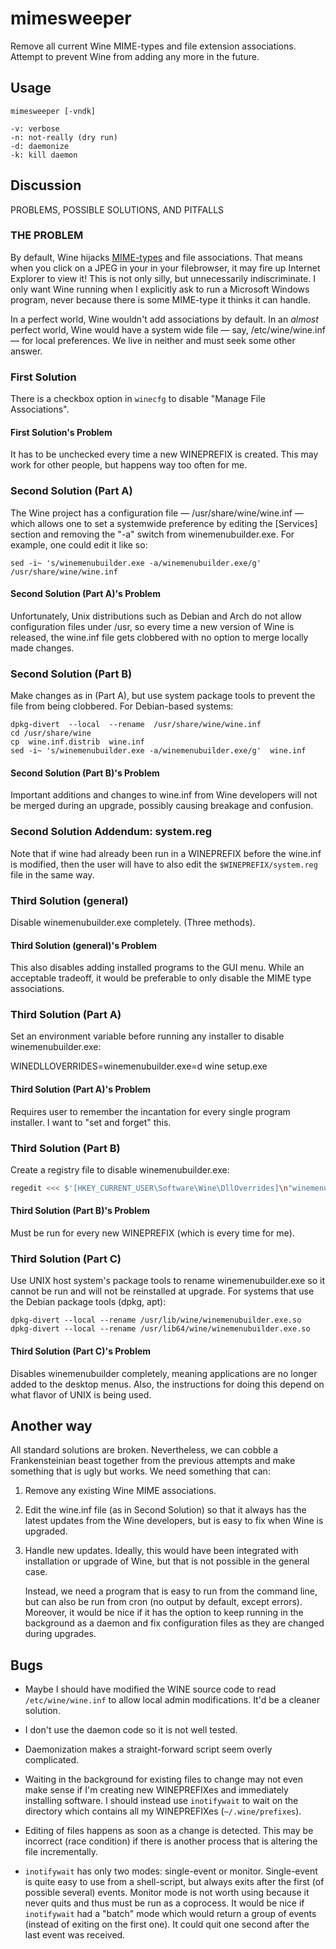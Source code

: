 # mimesweeper

Remove all current Wine MIME-types and file extension associations.
Attempt to prevent Wine from adding any more in the future.

## Usage

    mimesweeper [-vndk]

    -v: verbose
    -n: not-really (dry run)
    -d: daemonize
    -k: kill daemon

## Discussion

PROBLEMS, POSSIBLE SOLUTIONS, AND PITFALLS

### THE PROBLEM

By default, Wine hijacks
[MIME-types](https://en.wikipedia.org/wiki/MIME) and file
associations. That means when you click on a JPEG in your in your
filebrowser, it may fire up Internet Explorer to view it! This is not
only silly, but unnecessarily indiscriminate. I only want Wine
running when I explicitly ask to run a Microsoft Windows program,
never because there is some MIME-type it thinks it can handle.

In a perfect world, Wine wouldn't add associations by default. In an
_almost_ perfect world, Wine would have a system wide file —
say, /etc/wine/wine.inf — for local preferences. We live in neither and
must seek some other answer.

### First Solution
There is a checkbox option in `winecfg` to disable "Manage File
Associations".

#### First Solution's Problem

It has to be unchecked every time a new WINEPREFIX is created. This may work for other people, but happens way too often for me.

### Second Solution (Part A)

The Wine project has a configuration file — /usr/share/wine/wine.inf —
which allows one to set a systemwide preference by editing the
[Services] section and removing the "-a" switch from
winemenubuilder.exe. For example, one could edit it like so:

    sed -i~ 's/winemenubuilder.exe -a/winemenubuilder.exe/g'  /usr/share/wine/wine.inf

#### Second Solution (Part A)'s Problem

Unfortunately, Unix distributions such as Debian and Arch do not allow
configuration files under /usr, so every time a new version of Wine is
released, the wine.inf file gets clobbered with no option to merge
locally made changes.

### Second Solution (Part B)

Make changes as in (Part A), but use system package tools to prevent the
file from being clobbered. For Debian-based systems:

    dpkg-divert  --local  --rename  /usr/share/wine/wine.inf 
    cd /usr/share/wine
    cp  wine.inf.distrib  wine.inf 
    sed -i~ 's/winemenubuilder.exe -a/winemenubuilder.exe/g'  wine.inf

#### Second Solution (Part B)'s Problem

Important additions and changes to wine.inf from Wine developers will
not be merged during an upgrade, possibly causing breakage and
confusion.

### Second Solution Addendum: system.reg

Note that if wine had already been run in a WINEPREFIX before the
wine.inf is modified, then the user will have to also edit the
`$WINEPREFIX/system.reg` file in the same way.

### Third Solution (general)

Disable winemenubuilder.exe completely. (Three methods).

#### Third Solution (general)'s Problem

This also disables adding installed programs to the GUI menu. While an
acceptable tradeoff, it would be preferable to only disable the MIME
type associations.

### Third Solution (Part A)

Set an environment variable before running any installer to disable
winemenubuilder.exe:

  WINEDLLOVERRIDES=winemenubuilder.exe=d wine setup.exe

#### Third Solution (Part A)'s Problem

Requires user to remember the incantation for every single program
installer. I want to "set and forget" this.


### Third Solution (Part B)

Create a registry file to disable winemenubuilder.exe:

```bash
regedit <<< $'[HKEY_CURRENT_USER\Software\Wine\DllOverrides]\n"winemenubuilder.exe"=""\n'
```

#### Third Solution (Part B)'s Problem

Must be run for every new WINEPREFIX (which is every time for me).

### Third Solution (Part C)

Use UNIX host system's package tools to rename winemenubuilder.exe so
it cannot be run and will not be reinstalled at upgrade. For systems
that use the Debian package tools (dpkg, apt):

    dpkg-divert --local --rename /usr/lib/wine/winemenubuilder.exe.so
    dpkg-divert --local --rename /usr/lib64/wine/winemenubuilder.exe.so

#### Third Solution (Part C)'s Problem

Disables winemenubuilder completely, meaning applications are no
longer added to the desktop menus. Also, the instructions for doing
this depend on what flavor of UNIX is being used.

## Another way

All standard solutions are broken. Nevertheless, we can cobble a
Frankensteinian beast together from the previous attempts and make
something that is ugly but works. We need something that can:

1. Remove any existing Wine MIME associations.

1. Edit the wine.inf file (as in Second Solution) so that it always
   has the latest updates from the Wine developers, but is easy to
   fix when Wine is upgraded.

1. Handle new updates. Ideally, this would have been integrated with
   installation or upgrade of Wine, but that is not possible in the
   general case.

   Instead, we need a program that is easy to run from the command
   line, but can also be run from cron (no output by default, except
   errors). Moreover, it would be nice if it has the option to keep
   running in the background as a daemon and fix configuration files
   as they are changed during upgrades.

## Bugs

* Maybe I should have modified the WINE source code to read
  `/etc/wine/wine.inf` to allow local admin modifications.
  It'd be a cleaner solution. 

* I don't use the daemon code so it is not well tested.

* Daemonization makes a straight-forward script seem overly complicated.

* Waiting in the background for existing files to change may not even
  make sense if I'm creating new WINEPREFIXes and immediately
  installing software. I should instead use `inotifywait` to wait on
  the directory which contains all my WINEPREFIXes
  (`~/.wine/prefixes`).

* Editing of files happens as soon as a change is detected. This may
  be incorrect (race condition) if there is another process that is
  altering the file incrementally.

* `inotifywait` has only two modes: single-event or monitor.
  Single-event is quite easy to use from a shell-script, but always
  exits after the first (of possible several) events. Monitor mode is
  not worth using because it never quits and thus must be run as a
  coprocess. It would be nice if `inotifywait` had a "batch" mode
  which would return a group of events (instead of exiting on the
  first one). It could quit one second after the last event was
  received.
  